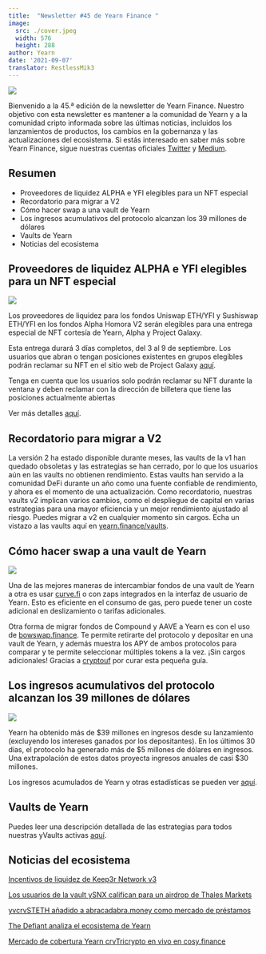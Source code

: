 ```yaml
---
title:  "Newsletter #45 de Yearn Finance "
image:
  src: ./cover.jpeg
  width: 576
  height: 288
author: Yearn
date: '2021-09-07'
translator: RestlessMik3
---
```



![](/_posts/_newsletters/Yearn-Finance-Newsletter-45/cover.jpeg?w=880&h=440)

Bienvenido a la 45.ª edición de la newsletter de Yearn Finance. Nuestro objetivo con esta newsletter es mantener a la comunidad de Yearn y a la comunidad cripto informada sobre las últimas noticias, incluidos los lanzamientos de productos, los cambios en la gobernanza y las actualizaciones del ecosistema. Si estás interesado en saber más sobre Yearn Finance, sigue nuestras cuentas oficiales [Twitter](https://twitter.com/iearnfinance) y [Medium](https://medium.com/iearn).

## **Resumen**

- Proveedores de liquidez ALPHA e YFI elegibles para un NFT especial
- Recordatorio para migrar a V2
- Cómo hacer swap a una vault de Yearn
- Los ingresos acumulativos del protocolo alcanzan los 39 millones de dólares
- Vaults de Yearn
- Noticias del ecosistema

## **Proveedores de liquidez ALPHA e YFI elegibles para un NFT especial**

![](/_posts/_newsletters/Yearn-Finance-Newsletter-45/image2.jpg?w=1456&h=1729)

Los proveedores de liquidez para los fondos Uniswap ETH/YFI y Sushiswap ETH/YFI en los fondos Alpha Homora V2 serán elegibles para una entrega especial de NFT cortesía de Yearn, Alpha y Project Galaxy.

Esta entrega durará 3 días completos, del 3 al 9 de septiembre. Los usuarios que abran o tengan posiciones existentes en grupos elegibles podrán reclamar su NFT en el sitio web de Project Galaxy [aquí](https://galaxy.eco/AlphaFinanceLab/campaign/117).

Tenga en cuenta que los usuarios solo podrán reclamar su NFT durante la ventana y deben reclamar con la dirección de billetera que tiene las posiciones actualmente abiertas

Ver más detalles [aquí](https://twitter.com/AlphaFinanceLab/status/1433689307152195591).

## **Recordatorio para migrar a V2**

La versión 2 ha estado disponible durante meses, las vaults de la v1 han quedado obsoletas y las estrategias se han cerrado, por lo que los usuarios aún en las vaults no obtienen rendimiento. Estas vaults han servido a la comunidad DeFi durante un año como una fuente confiable de rendimiento, y ahora es el momento de una actualización. Como recordatorio, nuestras vaults v2 implican varios cambios, como el despliegue de capital en varias estrategias para una mayor eficiencia y un mejor rendimiento ajustado al riesgo. Puedes migrar a v2 en cualquier momento sin cargos.
Echa un vistazo a las vaults aquí en [yearn.finance/vaults](https://yearn.finance/vaults).

## **Cómo hacer swap a una vault de Yearn**

![](/_posts/_newsletters/Yearn-Finance-Newsletter-45/image3.jpg?w=679&h=388)

Una de las mejores maneras de intercambiar fondos de una vault de Yearn a otra es usar [curve.fi](https://curve.fi/) o con zaps integrados en la interfaz de usuario de Yearn. Esto es eficiente en el consumo de gas, pero puede tener un coste adicional en deslizamiento o tarifas adicionales.

Otra forma de migrar fondos de Compound y AAVE a Yearn es con el uso de [bowswap.finance](https://bowswap.finance/). Te permite retirarte del protocolo y depositar en una vault de Yearn, y además muestra los APY de ambos protocolos para comparar y te permite seleccionar múltiples tokens a la vez. ¡Sin cargos adicionales!
Gracias a [cryptouf](https://twitter.com/cryptouf) por curar esta pequeña guía.

## **Los ingresos acumulativos del protocolo alcanzan los 39 millones de dólares**

![](/_posts/_newsletters/Yearn-Finance-Newsletter-45/image4.jpg?w=1456&h=833)

Yearn ha obtenido más de $39 millones en ingresos desde su lanzamiento (excluyendo los intereses ganados por los depositantes). En los últimos 30 días, el protocolo ha generado más de $5 millones de dólares en ingresos. Una extrapolación de estos datos proyecta ingresos anuales de casi $30 millones.

Los ingresos acumulados de Yearn y otras estadísticas se pueden ver [aquí](https://www.yfistats.com/).

## **Vaults de Yearn**

Puedes leer una descripción detallada de las estrategias para todos nuestras yVaults activas [aquí](https://medium.com/yearn-state-of-the-vaults/the-vaults-at-yearn-9237905ffed3).

## **Noticias del ecosistema**

[Incentivos de liquidez de Keep3r Network v3](https://twitter.com/AndreCronjeTech/status/1434125562281332737)

[Los usuarios de la vault ySNX califican para un airdrop de Thales Markets](https://twitter.com/thalesmarket/status/1434889906657144834)

[yvcrvSTETH añadido a abracadabra.money como mercado de préstamos](https://twitter.com/MIM_Spell/status/1430975000350281732?s=20)

[The Defiant analiza el ecosistema de Yearn](https://thedefiant.io/yearn-finance-ecosystem-breakdown-pushing-the-boundaries-of-human-coordination/)

[Mercado de cobertura Yearn crvTricrypto en vivo en cosy.finance](https://twitter.com/cozyfinance/status/1433602125792038913)
